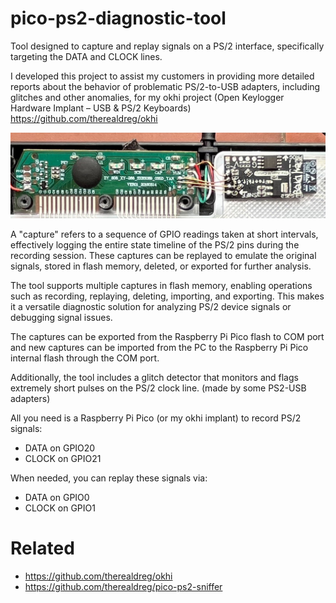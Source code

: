 # pico-ps2-diagnostic-tool
Tool designed to capture and replay signals on a PS/2 interface, specifically targeting the DATA and CLOCK lines.

I developed this project to assist my customers in providing more detailed reports about the behavior of problematic PS/2-to-USB adapters, including glitches and other anomalies, for my okhi project (Open Keylogger Hardware Implant – USB & PS/2 Keyboards) https://github.com/therealdreg/okhi

![](stuff/withcables.jpg)

A "capture" refers to a sequence of GPIO readings taken at short intervals, effectively logging the entire state timeline of the PS/2 pins during the recording session. These captures can be replayed to emulate the original signals, stored in flash memory, deleted, or exported for further analysis.

The tool supports multiple captures in flash memory, enabling operations such as recording, replaying, deleting, importing, and exporting. This makes it a versatile diagnostic solution for analyzing PS/2 device signals or debugging signal issues.

The captures can be exported from the Raspberry Pi Pico flash to COM port and new captures can be imported from the PC to the Raspberry Pi Pico internal flash through the COM port.

Additionally, the tool includes a glitch detector that monitors and flags extremely short pulses on the PS/2 clock line. (made by some PS2-USB adapters)

All you need is a Raspberry Pi Pico (or my okhi implant) to record PS/2 signals:
- DATA on GPIO20
- CLOCK on GPIO21

When needed, you can replay these signals via:
- DATA on GPIO0
- CLOCK on GPIO1

# Related

- https://github.com/therealdreg/okhi
- https://github.com/therealdreg/pico-ps2-sniffer
